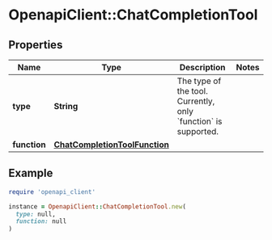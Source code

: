 # OpenapiClient::ChatCompletionTool

## Properties

| Name | Type | Description | Notes |
| ---- | ---- | ----------- | ----- |
| **type** | **String** | The type of the tool. Currently, only &#x60;function&#x60; is supported. |  |
| **function** | [**ChatCompletionToolFunction**](ChatCompletionToolFunction.md) |  |  |

## Example

```ruby
require 'openapi_client'

instance = OpenapiClient::ChatCompletionTool.new(
  type: null,
  function: null
)
```

